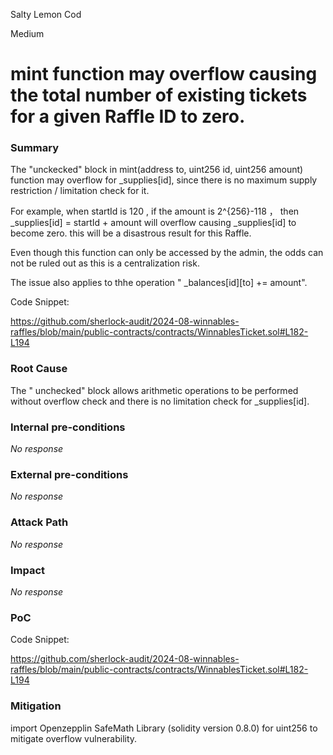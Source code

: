 Salty Lemon Cod

Medium

# mint function may overflow causing the total number of existing tickets for a given Raffle ID to zero.

### Summary

The "unckecked" block in mint(address to, uint256 id, uint256 amount) function may overflow for _supplies[id], since there is no maximum supply restriction / limitation check for it.

For example, when startId is 120 , if the amount is 2^{256}-118 ， then _supplies[id] = startId + amount will overflow causing _supplies[id] to become zero. this will be a disastrous result for this Raffle.

Even though this function can only be accessed by the admin, the odds can not be ruled out as this is a centralization risk.

The issue also applies to thhe operation " _balances[id][to] += amount".

Code Snippet:

https://github.com/sherlock-audit/2024-08-winnables-raffles/blob/main/public-contracts/contracts/WinnablesTicket.sol#L182-L194

### Root Cause

The " unchecked" block  allows arithmetic operations to be performed without overflow check and there is no limitation check for _supplies[id].

### Internal pre-conditions

_No response_

### External pre-conditions

_No response_

### Attack Path

_No response_

### Impact

_No response_

### PoC

Code Snippet:

https://github.com/sherlock-audit/2024-08-winnables-raffles/blob/main/public-contracts/contracts/WinnablesTicket.sol#L182-L194

### Mitigation

import Openzepplin SafeMath Library (solidity version 0.8.0) for uint256 to mitigate overflow vulnerability.
